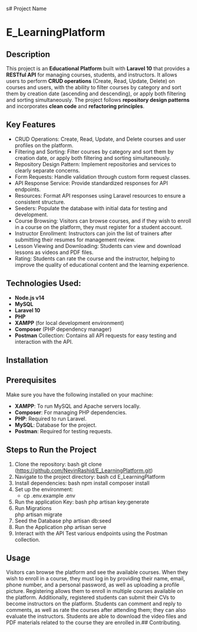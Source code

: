 s# Project Name
# E_LearningPlatform
## Description
This project is an **Educational Platform** built with **Laravel 10** that provides a **RESTful API** for managing courses, students, and instructors. It allows users to perform **CRUD operations** (Create, Read, Update, Delete) on courses and users, with the ability to filter courses by category and sort them by creation date (ascending and descending), or apply both filtering and sorting simultaneously. The project follows **repository design patterns** and incorporates **clean code** and **refactoring principles**.

## Key Features
- CRUD Operations: Create, Read, Update, and Delete courses and user profiles on the platform.
- Filtering and Sorting: Filter courses by category and sort them by creation date, or apply both filtering and sorting simultaneously.
- Repository Design Pattern: Implement repositories and services to clearly separate concerns.
- Form Requests: Handle validation through custom form request classes.
- API Response Service: Provide standardized responses for API endpoints.
- Resources: Format API responses using Laravel resources to ensure a consistent structure.
- Seeders: Populate the database with initial data for testing and development.
- Course Browsing: Visitors can browse courses, and if they wish to enroll in a course on the platform, they must register for a student account.
- Instructor Enrollment: Instructors can join the list of trainers after submitting their resumes for management review.
- Lesson Viewing and Downloading: Students can view and download lessons as videos and PDF files.
- Rating: Students can rate the course and the instructor, helping to improve the quality of educational content and the learning experience.
## Technologies Used:
- **Node.js v14**
- **MySQL**
- **Laravel 10**
- **PHP**
- **XAMPP** (for local development environment)
- **Composer** (PHP dependency manager)
- **Postman** Collection: Contains all API requests for easy testing and interaction with the API.

## Installation
## Prerequisites
 Make sure you have the following installed on your machine:
- **XAMPP**: To run MySQL and Apache servers locally.
- **Composer**: For managing PHP dependencies.
- **PHP**: Required to run Laravel.
- **MySQL**: Database for the project.
- **Postman**: Required for testing requests.
## Steps to Run the Project
1. Clone the repository:
    bash
    git clone (https://github.com/NevinRashid/E_LearningPlatform.git)
2. Navigate to the project directory:
    bash
       cd E_LearningPlatform
3. Install dependencies:
    bash
    npm install 
    composer install
4. Set up the environment:
   -   cp .env.example .env
5. Run the application Key:
    bash
       php artisan key:generate
6. Run Migrations  
   php artisan migrate
7. Seed the Database 
   php artisan db:seed
8. Run the Application
   php artisan serve
9. Interact with the API
   Test various endpoints using the Postman collection.  
## Usage
Visitors can browse the platform and see the available courses. When they wish to enroll in a course, they must log in by providing their name, email, phone number, and a personal password, as well as uploading a profile picture. Registering allows them to enroll in multiple courses available on the platform. Additionally, registered students can submit their CVs to become instructors on the platform. Students can comment and reply to comments, as well as rate the courses after attending them; they can also evaluate the instructors. Students are able to download the video files and PDF materials related to the course they are enrolled in.## Contributing.
